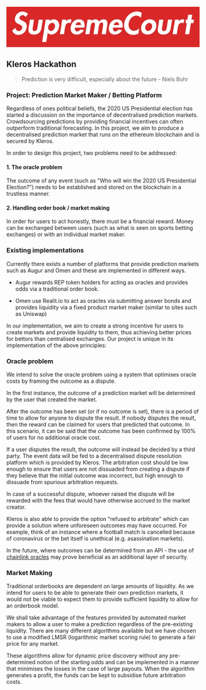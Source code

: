 
<p align="center">
	  <img src="/img/supremecourt.png">
</p>

## Kleros Hackathon

> Prediction is very difficult, especially about the future - Niels Bohr

### Project: Prediction Market Maker / Betting Platform

Regardless of ones political beliefs, the 2020 US Presidential election has started a discussion on the importance of decentralised prediction markets. Crowdsourcing predictions by providing financial incentives can often outperform traditional forecasting. In this project, we aim to produce a decentralised prediction market that runs on the ethereum blockchain and is secured by Kleros.

In order to design this project, two problems need to be addressed:

#### 1. The oracle problem
The outcome of any event (such as "Who will win the 2020 US Presidential Election?") needs to be established and stored on the blockchain in a trustless manner.

#### 2. Handling order book / market making
In order for users to act honestly, there must be a financial reward. Money can be exchanged between users (such as what is seen on sports betting exchanges) or with an individual market maker. 

### Existing implementations

Currently there exists a number of platforms that provide prediction markets such as Augur and Omen and these are implemented in different ways.

- Augur rewards REP token holders for acting as oracles and provides odds via a traditional order book.

- Omen use Realit.io to act as oracles via submitting answer bonds and provides liquidity via a fixed product market maker (similar to sites such as Uniswap)

In our implementation, we aim to create a strong incentive for users to create markets and provide liquidity to them, thus achieving better prices for bettors than centralised exchanges. Our project is unique in its implementation of the above principles:

### Oracle problem

We intend to solve the oracle problem using a system that optimises oracle costs by framing the outcome as a dispute.

In the first instance, the outcome of a prediction market will be determined by the user that created the market. 

After the outcome has been set (or if no outcome is set), there is a period of time to allow for anyone to dispute the result. If nobody disputes the result, then the reward can be claimed for users that predicted that outcome. In this scenario, it can be said that the outcome has been confirmed by 100% of users for no additional oracle cost.

If a user disputes the result, the outcome will instead be decided by a third party. The event data will be fed to a decentralised dispute resolution platform which is provided by Kleros. The arbitration cost should be low enough to ensure that users are not dissuaded from creating a dispute if they believe that the initial outcome was incorrect, but high enough to dissuade from spurious arbitration requests.

In case of a successful dispute, whoever raised the dispute will be rewarded with the fees that would have otherwise accrued to the market creator. 

Kleros is also able to provide the option "refused to arbitrate" which can provide a solution where unforeseen outcomes may have occurred. For example, think of an instance where a football match is cancelled because of coronavirus or the bet itself is unethical (e.g. asassination markets).

In the future, where outcomes can be determined from an API - the use of [chainlink oracles](https://chain.link) may prove beneficial as an additional layer of security. 

### Market Making

Traditional orderbooks are dependent on large amounts of liquidity. As we intend for users to be able to generate their own prediction markets, it would not be viable to expect them to provide sufficient liquidity to allow for an orderbook model.

We shall take advantage of the features provided by automated market makers to allow a user to make a prediction regardless of the pre-existing liquidity. There are many different algorithms available but we have chosen to use a modified LMSR (logarithmic market scoring rule) to generate a fair price for any market.

These algorithms allow for dynamic price discovery without any pre-determined notion of the starting odds and can be implemented in a manner that minimises the losses in the case of large payouts. When the algorithm generates a profit, the funds can be kept to subsidise future arbitration costs.
